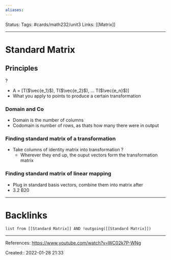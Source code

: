 ```yaml
---
aliases:
---
```

Status:
Tags: #cards/math232/unit3
Links: [[Matrix]]
___

# Standard Matrix

## Principles
?
- A = [T($\vec{e_1}$), T($\vec{e_2}$), ... T($\vec{e_n}$)]
- What you apply to points to produce a certain transformation
### Domain and Co
- Domain is the number of columns
- Codomain is number of rows, as thats how many there were in output
### Finding standard matrix of a transformation
- Take columns of identity matrix into transformation
?
	- Wherever they end up, the ouput vectors form the transformation matrix
### Finding standard matrix of linear mapping
- Plug in standard basis vectors, combine them into matrix after
- 3.2 B20

___

# Backlinks
```dataview
list from [[Standard Matrix]] AND !outgoing([[Standard Matrix]])
```
___
References: https://www.youtube.com/watch?v=WC02k7P-WNg

Created:: 2022-01-28 21:33
